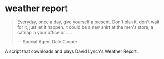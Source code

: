 # weather report

> Everyday, once a day, give yourself a present. Don't plan it, don't wait for it, just let it happen. It could be a new shirt at the men's store, a catnap in your office or . . .
>
> -- Special Agent Dale Cooper

A script that downloads and plays David Lynch's Weather Report.
